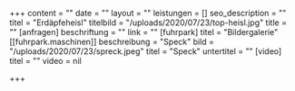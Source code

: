 +++
content = ""
date = ""
layout = ""
leistungen = []
seo_description = ""
titel = "Erdäpfeheisl"
titelbild = "/uploads/2020/07/23/top-heisl.jpg"
title = ""
[anfragen]
beschriftung = ""
link = ""
[fuhrpark]
titel = "Bildergalerie"
[[fuhrpark.maschinen]]
beschreibung = "Speck"
bild = "/uploads/2020/07/23/spreck.jpeg"
titel = "Speck"
untertitel = ""
[video]
titel = ""
video = nil

+++
